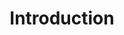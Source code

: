 ---
title: Introduction
description: Learn about the basic concepts of data transformation and how Pachyderm helps.
author:
tags:
categories:
series: ["basic introduction"]
seriesPart: 1
date:
weight: 1
---